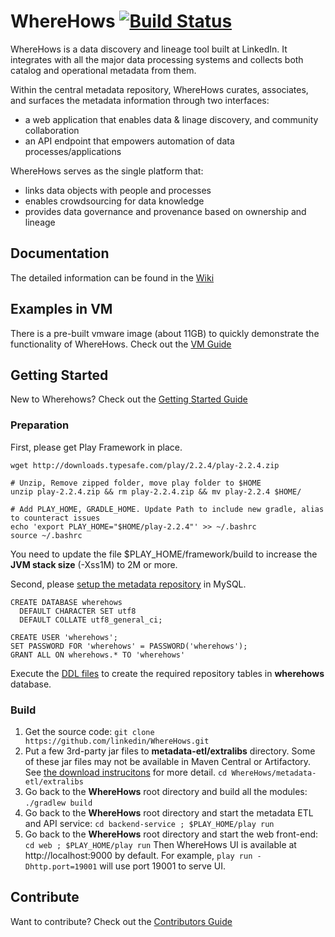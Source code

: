 # WhereHows [![Build Status](https://travis-ci.org/linkedin/WhereHows.svg?branch=master)](https://travis-ci.org/linkedin/WhereHows)

WhereHows is a data discovery and lineage tool built at LinkedIn. It integrates with all the major data processing systems and collects both catalog and operational metadata from them. 

Within the central metadata repository, WhereHows curates, associates, and surfaces the metadata information through two interfaces: 
* a web application that enables data & linage discovery, and community collaboration
* an API endpoint that empowers automation of data processes/applications 

WhereHows serves as the single platform that:
* links data objects with people and processes
* enables crowdsourcing for data knowledge
* provides data governance and provenance based on ownership and lineage
 
## Documentation

The detailed information can be found in the [Wiki][wiki]


## Examples in VM

There is a pre-built vmware image (about 11GB) to quickly demonstrate the functionality of WhereHows. Check out the [VM Guide][VM]


## Getting Started

New to Wherehows? Check out the [Getting Started Guide][GS]

### Preparation

First, please get Play Framework in place.
```
wget http://downloads.typesafe.com/play/2.2.4/play-2.2.4.zip

# Unzip, Remove zipped folder, move play folder to $HOME
unzip play-2.2.4.zip && rm play-2.2.4.zip && mv play-2.2.4 $HOME/

# Add PLAY_HOME, GRADLE_HOME. Update Path to include new gradle, alias to counteract issues
echo 'export PLAY_HOME="$HOME/play-2.2.4"' >> ~/.bashrc
source ~/.bashrc
```

You need to update the file $PLAY_HOME/framework/build to increase the **JVM stack size** (-Xss1M) to 2M or more.

Second, please [setup the metadata repository][DB] in MySQL. 
```
CREATE DATABASE wherehows
  DEFAULT CHARACTER SET utf8
  DEFAULT COLLATE utf8_general_ci;

CREATE USER 'wherehows';
SET PASSWORD FOR 'wherehows' = PASSWORD('wherehows');
GRANT ALL ON wherehows.* TO 'wherehows'
```

Execute the [DDL files][DDL] to create the required repository tables in **wherehows** database.


### Build

1. Get the source code: ```git clone https://github.com/linkedin/WhereHows.git```
2. Put a few 3rd-party jar files to **metadata-etl/extralibs** directory. Some of these jar files may not be available in Maven Central or Artifactory. See [the download instrucitons][EXJAR] for more detail. ```cd WhereHows/metadata-etl/extralibs``` 
3. Go back to the **WhereHows** root directory and build all the modules: ```./gradlew build```
4. Go back to the **WhereHows** root directory and start the metadata ETL and API service: ```cd backend-service ; $PLAY_HOME/play run```
5. Go back to the **WhereHows** root directory and start the web front-end: ```cd web ; $PLAY_HOME/play run``` Then WhereHows UI is available at http://localhost:9000 by default. For example, ```play run -Dhttp.port=19001``` will use port 19001 to serve UI.

## Contribute

Want to contribute? Check out the [Contributors Guide][CON]

[wiki]: https://github.com/LinkedIn/Wherehows/wiki
[GS]: https://github.com/LinkedIn/Wherehows/wiki/Getting-Started
[CON]: https://github.com/LinkedIn/Wherehows/wiki/Contributing
[VM]: https://github.com/LinkedIn/Wherehows/wiki/Quick-Start-With-VM
[EXJAR]: https://github.com/LinkedIn/Wherehows/wiki/Getting-Started#download-third-party-jar-files
[DDL]: https://github.com/linkedin/WhereHows/tree/master/data-model/DDL
[DB]: https://github.com/LinkedIn/Wherehows/wiki/Getting-Started#set-up-your-database
